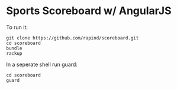 # Sports Scoreboard w/ AngularJS

To run it:
```
git clone https://github.com/rapind/scoreboard.git
cd scoreboard
bundle
rackup
```

In a seperate shell run guard:
```
cd scoreboard
guard
```

